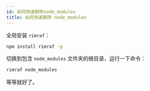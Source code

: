 ```yaml
---
id: 如何快速删除node_modules
title: 如何快速删除 node_modules
---
```


全局安装 `rimraf`：

```bash
npm install rimraf -g
```

切换到包含 `node_modules` 文件夹的根目录，运行一下命令：

```bash
rimraf node_modules
```

等等就好了。